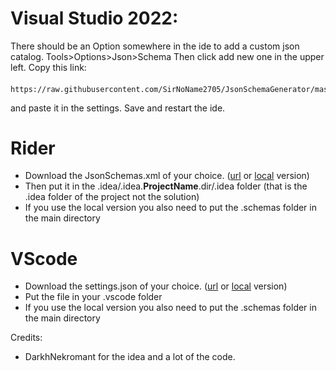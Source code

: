 # Visual Studio 2022:
There should be an Option somewhere in the ide to add a custom json catalog.
Tools>Options>Json>Schema
Then click add new one in the upper left.
Copy this link: 
####
    https://raw.githubusercontent.com/SirNoName2705/JsonSchemaGenerator/master/SchemaDirectOutput/vs_schema_catalog.json
and paste it in the settings.
Save and restart the ide.

# Rider
- Download the JsonSchemas.xml of your choice. ([url](https://raw.githubusercontent.com/SirNoName2705/JsonSchemaGenerator/master/SchemaDirectOutput/urlSettings/jsonSchemas.xml) or [local](https://raw.githubusercontent.com/SirNoName2705/JsonSchemaGenerator/master/SchemaDirectOutput/localSettings/jsonSchemas.xml) version)
- Then put it in the .idea/.idea.__ProjectName__.dir/.idea folder (that is the .idea folder of the project not the solution)
- If you use the local version you also need to put the .schemas folder in the main directory

# VScode
- Download the settings.json of your choice. ([url](https://raw.githubusercontent.com/SirNoName2705/JsonSchemaGenerator/master/SchemaDirectOutput/urlSettings/settings.json) or [local](https://raw.githubusercontent.com/SirNoName2705/JsonSchemaGenerator/master/SchemaDirectOutput/localSettings/settings.json) version)
- Put the file in your .vscode folder
- If you use the local version you also need to put the .schemas folder in the main directory




Credits:
- DarkhNekromant for the idea and a lot of the code.
